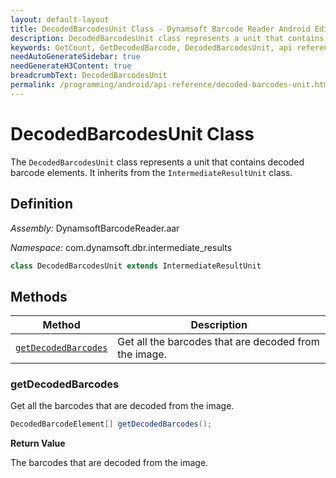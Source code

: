 ```yaml
---
layout: default-layout
title: DecodedBarcodesUnit Class - Dynamsoft Barcode Reader Android Edition
description: DecodedBarcodesUnit class represents a unit that contains decoded barcode elements. It inherits from the IntermediateResultUnit class.
keywords: GetCount, GetDecodedBarcode, DecodedBarcodesUnit, api reference
needAutoGenerateSidebar: true
needGenerateH3Content: true
breadcrumbText: DecodedBarcodesUnit
permalink: /programming/android/api-reference/decoded-barcodes-unit.html
---
```


# DecodedBarcodesUnit Class

The `DecodedBarcodesUnit` class represents a unit that contains decoded barcode elements. It inherits from the `IntermediateResultUnit` class.

## Definition

*Assembly:* DynamsoftBarcodeReader.aar

*Namespace:* com.dynamsoft.dbr.intermediate_results

```java
class DecodedBarcodesUnit extends IntermediateResultUnit
```

## Methods

| Method | Description |
| ------ | ----------- |
| [`getDecodedBarcodes`](#getdecodedbarcodes) | Get all the barcodes that are decoded from the image. |

### getDecodedBarcodes

Get all the barcodes that are decoded from the image.

```java
DecodedBarcodeElement[] getDecodedBarcodes();
```

**Return Value**

The barcodes that are decoded from the image.
